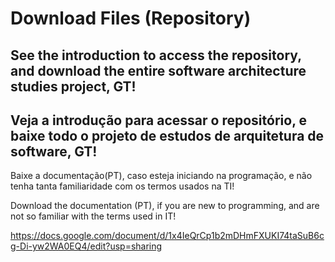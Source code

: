 # Download Files (Repository)
See the introduction to access the repository, and download the entire software architecture studies project, GT!
--
Veja a introdução para acessar o repositório, e baixe todo o projeto de estudos de arquitetura de software, GT!
--

Baixe a documentação(PT), caso esteja iniciando na programação, e não tenha tanta familiaridade com os termos usados na TI!

Download the documentation (PT), if you are new to programming, and are not so familiar with the terms used in IT!


https://docs.google.com/document/d/1x4IeQrCp1b2mDHmFXUKI74taSuB6cg-Di-yw2WA0EQ4/edit?usp=sharing



